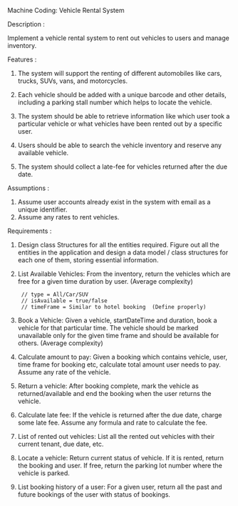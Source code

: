 Machine Coding: Vehicle Rental System

Description :

Implement a vehicle rental system to rent out vehicles to users and manage inventory.

Features :

1. The system will support the renting of different automobiles like cars, trucks, SUVs, vans, and
   motorcycles.

2. Each vehicle should be added with a unique barcode and other details, including a parking stall
   number which helps to locate the vehicle.

3. The system should be able to retrieve information like which user took a particular vehicle or
   what vehicles have been rented out by a specific user.

4. Users should be able to search the vehicle inventory and reserve any available vehicle.

5. The system should collect a late-fee for vehicles returned after the due date.

Assumptions :

1. Assume user accounts already exist in the system with email as a unique identifier.
2. Assume any rates to rent vehicles.

Requirements :

1. Design class Structures for all the entities required. Figure out all the entities in the
   application and design a data model / class structures for each one of them, storing essential
   information.

2. List Available Vehicles: From the inventory, return the vehicles which are free for a given time
   duration by user. (Average complexity)

        // type = All/Car/SUV
        // isAvailable = true/false
        // timeFrame = Similar to hotel booking  (Define properly)

3. Book a Vehicle: Given a vehicle, startDateTime and duration, book a vehicle for that particular
   time. The vehicle should be marked unavailable only for the given time frame and should be
   available for others. (Average complexity)

4. Calculate amount to pay: Given a booking which contains vehicle, user, time frame for booking
   etc, calculate total amount user needs to pay. Assume any rate of the vehicle.

5. Return a vehicle: After booking complete, mark the vehicle as returned/available and end the
   booking when the user returns the vehicle.

6. Calculate late fee: If the vehicle is returned after the due date, charge some late fee. Assume
   any formula and rate to calculate the fee.

7. List of rented out vehicles: List all the rented out vehicles with their current tenant, due
   date, etc.

8. Locate a vehicle: Return current status of vehicle. If it is rented, return the booking and user.
   If free, return the parking lot number where the vehicle is parked.

9. List booking history of a user: For a given user, return all the past and future bookings of the
   user with status of bookings.
